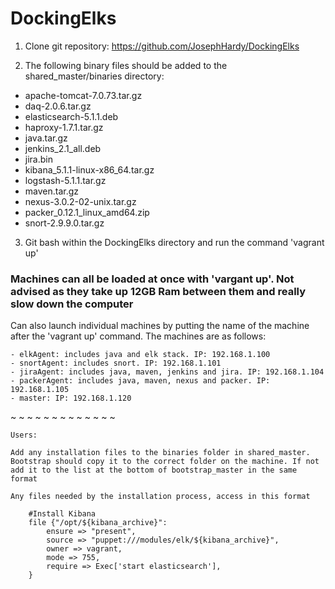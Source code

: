 # DockingElks

1) Clone git repository: https://github.com/JosephHardy/DockingElks

2) The following binary files should be added to the shared_master/binaries directory:

- apache-tomcat-7.0.73.tar.gz
- daq-2.0.6.tar.gz
- elasticsearch-5.1.1.deb
- haproxy-1.7.1.tar.gz
- java.tar.gz
- jenkins_2.1_all.deb
- jira.bin
- kibana_5.1.1-linux-x86_64.tar.gz
- logstash-5.1.1.tar.gz
- maven.tar.gz
- nexus-3.0.2-02-unix.tar.gz
- packer_0.12.1_linux_amd64.zip
- snort-2.9.9.0.tar.gz

3) Git bash within the DockingElks directory and run the command 'vagrant up'

### Machines can all be loaded at once with 'vargant up'. Not advised as they take up 12GB Ram between them and really slow down the computer

Can also launch individual machines by putting the name of the machine after the 'vagrant up' command. The machines are as follows:
    
    - elkAgent: includes java and elk stack. IP: 192.168.1.100
    - snortAgent: includes snort. IP: 192.168.1.101
    - jiraAgent: includes java, maven, jenkins and jira. IP: 192.168.1.104
    - packerAgent: includes java, maven, nexus and packer. IP: 192.168.1.105
    - master: IP: 192.168.1.120

~
~
~
~
~
~
~
~
~
~
~
~
~
~~~~
Users:

Add any installation files to the binaries folder in shared_master. Bootstrap should copy it to the correct folder on the machine. If not add it to the list at the bottom of bootstrap_master in the same format

Any files needed by the installation process, access in this format

    #Install Kibana
    file {"/opt/${kibana_archive}":
        ensure => "present",
        source => "puppet:///modules/elk/${kibana_archive}",
        owner => vagrant,
        mode => 755,
    	require => Exec['start elasticsearch'],
    }
    

